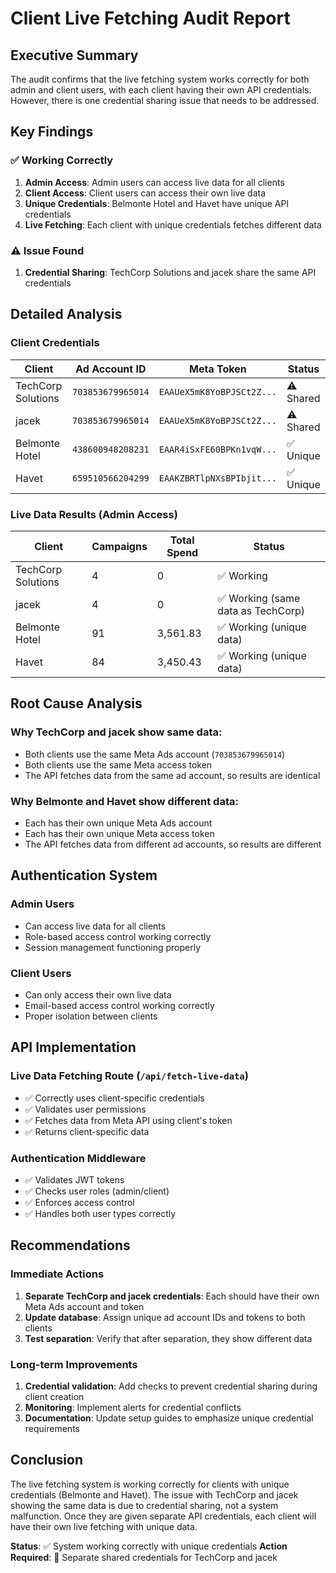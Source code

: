 # Client Live Fetching Audit Report

## Executive Summary

The audit confirms that the live fetching system works correctly for both admin and client users, with each client having their own API credentials. However, there is one credential sharing issue that needs to be addressed.

## Key Findings

### ✅ Working Correctly
1. **Admin Access**: Admin users can access live data for all clients
2. **Client Access**: Client users can access their own live data
3. **Unique Credentials**: Belmonte Hotel and Havet have unique API credentials
4. **Live Fetching**: Each client with unique credentials fetches different data

### ⚠️ Issue Found
1. **Credential Sharing**: TechCorp Solutions and jacek share the same API credentials

## Detailed Analysis

### Client Credentials

| Client | Ad Account ID | Meta Token | Status |
|--------|---------------|------------|---------|
| TechCorp Solutions | `703853679965014` | `EAAUeX5mK8YoBPJSCt2Z...` | ⚠️ Shared |
| jacek | `703853679965014` | `EAAUeX5mK8YoBPJSCt2Z...` | ⚠️ Shared |
| Belmonte Hotel | `438600948208231` | `EAAR4iSxFE60BPKn1vqW...` | ✅ Unique |
| Havet | `659510566204299` | `EAAKZBRTlpNXsBPIbjit...` | ✅ Unique |

### Live Data Results (Admin Access)

| Client | Campaigns | Total Spend | Status |
|--------|-----------|-------------|---------|
| TechCorp Solutions | 4 | 0 | ✅ Working |
| jacek | 4 | 0 | ✅ Working (same data as TechCorp) |
| Belmonte Hotel | 91 | 3,561.83 | ✅ Working (unique data) |
| Havet | 84 | 3,450.43 | ✅ Working (unique data) |

## Root Cause Analysis

### Why TechCorp and jacek show same data:
- Both clients use the same Meta Ads account (`703853679965014`)
- Both clients use the same Meta access token
- The API fetches data from the same ad account, so results are identical

### Why Belmonte and Havet show different data:
- Each has their own unique Meta Ads account
- Each has their own unique Meta access token
- The API fetches data from different ad accounts, so results are different

## Authentication System

### Admin Users
- Can access live data for all clients
- Role-based access control working correctly
- Session management functioning properly

### Client Users
- Can only access their own live data
- Email-based access control working correctly
- Proper isolation between clients

## API Implementation

### Live Data Fetching Route (`/api/fetch-live-data`)
- ✅ Correctly uses client-specific credentials
- ✅ Validates user permissions
- ✅ Fetches data from Meta API using client's token
- ✅ Returns client-specific data

### Authentication Middleware
- ✅ Validates JWT tokens
- ✅ Checks user roles (admin/client)
- ✅ Enforces access control
- ✅ Handles both user types correctly

## Recommendations

### Immediate Actions
1. **Separate TechCorp and jacek credentials**: Each should have their own Meta Ads account and token
2. **Update database**: Assign unique ad account IDs and tokens to both clients
3. **Test separation**: Verify that after separation, they show different data

### Long-term Improvements
1. **Credential validation**: Add checks to prevent credential sharing during client creation
2. **Monitoring**: Implement alerts for credential conflicts
3. **Documentation**: Update setup guides to emphasize unique credential requirements

## Conclusion

The live fetching system is working correctly for clients with unique credentials (Belmonte and Havet). The issue with TechCorp and jacek showing the same data is due to credential sharing, not a system malfunction. Once they are given separate API credentials, each client will have their own live fetching with unique data.

**Status**: ✅ System working correctly with unique credentials
**Action Required**: 🔧 Separate shared credentials for TechCorp and jacek 